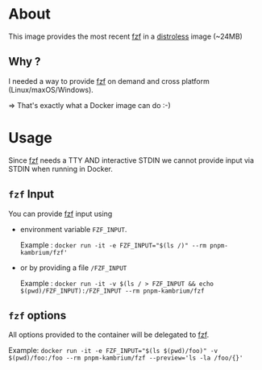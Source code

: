 # About

This image provides the most recent [fzf](https://github.com/junegunn/fzf) in a [distroless](https://github.com/GoogleContainerTools/distroless) image (~24MB)

## Why ?

I needed a way to provide [fzf](https://github.com/junegunn/fzf) on demand and cross platform (Linux/maxOS/Windows).

=> That's exactly what a Docker image can do :-)

# Usage

Since [fzf](https://github.com/junegunn/fzf) needs a TTY AND interactive STDIN we cannot provide input via STDIN when running in Docker.

## `fzf` Input

You can provide [fzf](https://github.com/junegunn/fzf) input using

- environment variable `FZF_INPUT`.

  Example : `docker run -it -e FZF_INPUT="$(ls /)" --rm pnpm-kambrium/fzf'`

- or by providing a file `/FZF_INPUT`

  Example : `docker run -it -v $(ls / > FZF_INPUT && echo $(pwd)/FZF_INPUT):/FZF_INPUT --rm pnpm-kambrium/fzf`

## `fzf` options

All options provided to the container will be delegated to [fzf](https://github.com/junegunn/fzf).

Example: `docker run -it -e FZF_INPUT="$(ls $(pwd)/foo)" -v $(pwd)/foo:/foo --rm pnpm-kambrium/fzf --preview='ls -la /foo/{}'`
